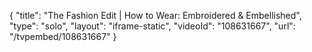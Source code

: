 {
    "title": "The Fashion Edit | How to Wear: Embroidered & Embellished",
    "type": "solo",
    "layout": "iframe-static",
    "videoId": "108631667",
    "url": "\/tvpembed\/108631667"
}